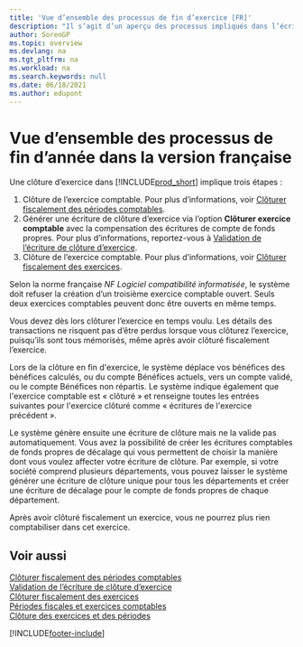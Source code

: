 ```yaml
---
title: 'Vue d’ensemble des processus de fin d’exercice [FR]'
description: "Il s’agit d’un aperçu des processus impliqués dans l’écriture de clôture de fin d’exercice dans Business\_Central."
author: SorenGP
ms.topic: overview
ms.devlang: na
ms.tgt_pltfrm: na
ms.workload: na
ms.search.keywords: null
ms.date: 06/18/2021
ms.author: edupont
---
```

# Vue d’ensemble des processus de fin d’année dans la version française

Une clôture d’exercice dans [!INCLUDE[prod_short](../../includes/prod_short.md)] implique trois étapes :  

1. Clôture de l’exercice comptable. Pour plus d’informations, voir [Clôturer fiscalement des périodes comptables](how-to-fiscally-close-accounting-periods.md).  
2. Générer une écriture de clôture d’exercice via l’option **Clôturer exercice comptable** avec la compensation des écritures de compte de fonds propres. Pour plus d’informations, reportez-vous à [Validation de l’écriture de clôture d’exercice](how-to-post-the-year-end-closing-entry.md).  
3. Clôture de l’exercice comptable. Pour plus d’informations, voir [Clôturer fiscalement des exercices](how-to-fiscally-close-years.md).  

Selon la norme française *NF Logiciel compatibilité informatisée*, le système doit refuser la création d’un troisième exercice comptable ouvert. Seuls deux exercices comptables peuvent donc être ouverts en même temps.  

Vous devez dès lors clôturer l’exercice en temps voulu. Les détails des transactions ne risquent pas d’être perdus lorsque vous clôturez l’exercice, puisqu’ils sont tous mémorisés, même après avoir clôturé fiscalement l’exercice.  

Lors de la clôture en fin d'exercice, le système déplace vos bénéfices des bénéfices calculés, ou du compte Bénéfices actuels, vers un compte validé, ou le compte Bénéfices non répartis. Le système indique également que l'exercice comptable est « clôturé » et renseigne toutes les entrées suivantes pour l'exercice clôturé comme « écritures de l'exercice précédent ».  

Le système génère ensuite une écriture de clôture mais ne la valide pas automatiquement. Vous avez la possibilité de créer les écritures comptables de fonds propres de décalage qui vous permettent de choisir la manière dont vous voulez affecter votre écriture de clôture. Par exemple, si votre société comprend plusieurs départements, vous pouvez laisser le système générer une écriture de clôture unique pour tous les départements et créer une écriture de décalage pour le compte de fonds propres de chaque département.  

Après avoir clôturé fiscalement un exercice, vous ne pourrez plus rien comptabiliser dans cet exercice.  

## Voir aussi

[Clôturer fiscalement des périodes comptables](how-to-fiscally-close-accounting-periods.md)  
[Validation de l’écriture de clôture d’exercice](how-to-post-the-year-end-closing-entry.md)  
[Clôturer fiscalement des exercices](how-to-fiscally-close-years.md)  
[Périodes fiscales et exercices comptables](fiscal-periods-and-fiscal-years.md)  
[Clôture des exercices et des périodes](../../year-close-years-periods.md)  


[!INCLUDE[footer-include](../../includes/footer-banner.md)]